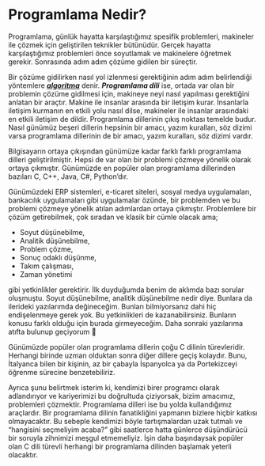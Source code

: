 # Programlama Nedir?

Programlama, günlük hayatta karşılaştığımız spesifik problemleri, makineler ile çözmek için geliştirilen teknikler bütünüdür. Gerçek hayatta karşılaştığımız problemleri önce soyutlamak ve makinelere öğretmek gerekir. Sonrasında adım adım çözüme gidilen bir süreçtir.

Bir çözüme gidilirken nasıl yol izlenmesi gerektiğinin adım adım belirlendiği yöntemlere ***[algoritma](https://www.notion.so/Algoritmalar-31972b3fb8e347dd9ebeff3bd9d36767)*** denir. ***Programlama dili*** ise, ortada var olan bir problemin çözüme gidilmesi için, makineye neyi nasıl yapılması gerektiğini anlatan bir araçtır. Makine ile insanlar arasında bir iletişim kurar. İnsanlarla iletişim kurmanın en etkili yolu nasıl dilse, makineler ile insanlar arasındaki en etkili iletişim de dildir. Programlama dillerinin çıkış noktası temelde budur. Nasıl günümüz beşeri dillerin hepsinin bir amacı, yazım kuralları, söz dizimi varsa programlama dillerinin de bir amacı, yazım kuralları, söz dizimi vardır. 

Bilgisayarın ortaya çıkışından günümüze kadar farklı farklı programlama dilleri geliştirilmiştir. Hepsi de var olan bir problemi çözmeye yönelik olarak ortaya çıkmıştır. Günümüzde en  popüler olan programlama dillerinden bazıları C, C++, Java, C#, Python’dır.

Günümüzdeki ERP sistemleri, e-ticaret siteleri, sosyal medya uygulamaları, bankacılık uygulamaları gibi uygulamalar özünde, bir problemden ve bu problemi çözmeye yönelik atılan adımlardan ortaya çıkmıştır. Problemlere bir çözüm getirebilmek, çok sıradan ve klasik bir cümle olacak ama;

- Soyut düşünebilme,
- Analitik düşünebilme,
- Problem çözme,
- Sonuç odaklı düşünme,
- Takım çalışması,
- Zaman yönetimi

gibi yetkinlikler gerektirir. İlk duyduğumda benim de aklımda bazı sorular oluşmuştu. Soyut düşünebilme, analitik düşünebilme nedir diye. Bunlara da ilerideki yazılarımda değineceğim. Bunları bilmiyorsanız dahi hiç endişelenmeye gerek yok. Bu yetkinlikleri de kazanabilirsiniz. Bunların konusu farklı olduğu için burada girmeyeceğim. Daha sonraki yazılarıma atıfta bulunup geçiyorum 🙂

Günümüzde popüler olan programlama dillerin çoğu C dilinin türevleridir. Herhangi birinde uzman olduktan sonra diğer dillere geçiş kolaydır. Bunu, İtalyanca bilen bir kişinin, az bir çabayla İspanyolca ya da Portekizceyi öğrenme sürecine benzetebiliriz.

Ayrıca şunu belirtmek isterim ki, kendimizi birer programcı olarak adlandırıyor ve kariyerimizi bu doğrultuda çiziyorsak, bizim amacımız, problemleri çözmektir. Programlama dilleri ise bu yolda kullandığımız araçlardır. Bir programlama dilinin fanatikliğini yapmanın bizlere hiçbir katkısı olmayacaktır. Bu sebeple kendimizi böyle tartışmalardan uzak tutmalı ve “hangisini seçmeliyim acaba?” gibi saatlerce hatta günlerce düşündürücü bir soruyla zihnimizi meşgul etmemeliyiz. İşin daha başındaysak popüler olan C dili türevli herhangi bir programlama dilinden başlamak yeterli olacaktır.
